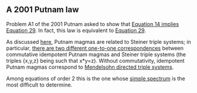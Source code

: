 ## A 2001 Putnam law

Problem A1 of the 2001 Putnam asked to show that [Equation 14 implies Equation 29](https://teorth.github.io/equational_theories/blueprint/implications-chapter.html#14_implies_29). In fact, this law is equivalent to [Equation 29](https://teorth.github.io/equational_theories/implications/?29).

As discussed [here](https://leanprover.zulipchat.com/#narrow/channel/458659-Equational/topic/Thoughts.20and.20impressions.20thread/near/493637245.2E01), Putnam magmas are related to Steiner triple systems; in particular, [there are two different one-to-one correspondences](https://leanprover.zulipchat.com/#narrow/channel/458659-Equational/topic/Simple.20and.20.28sub.29directly.20irreducible.20spectrum/near/494707714) between commutative idempotent Putnam magmas and Steiner triple systems (the triples {x,y,z} being such that x*y=z).  Without commutativity, idempotent Putnam magmas correspond to [Mendelsohn directed triple systems](https://ajc.maths.uq.edu.au/pdf/71/ajc_v71_p485.pdf).

Among equations of order 2 this is the one whose [simple spectrum](https://leanprover.zulipchat.com/#narrow/channel/458659-Equational/topic/Simple.20and.20.28sub.29directly.20irreducible.20spectrum) is the most difficult to determine.
